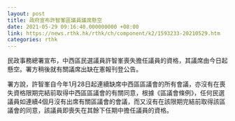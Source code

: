 ```yaml
---
layout: post
title: 政府宣布許智峯區議員議席懸空
date: 2021-05-29 09:16:40.000000000 +08:00
link: https://news.rthk.hk/rthk/ch/component/k2/1593233-20210529.htm
categories: rthk
---
```


民政事務總署宣布，中西區民選議員許智峯喪失擔任議員的資格，其議席由今日起懸空。署方稍後就有關議席出缺在憲報刊登公告。

署方說，許智峯自今年1月28日起連續缺席中西區區議會的所有會議，亦沒有在喪失資格限期完結前取得中西區區議會的有關同意，根據《區議會條例》，任何民選議員如連續4個月沒有出席有關區議會的會議，而又沒有在該限期完結前取得該區議會的同意，該議員即喪失在其餘下任期中擔任議員的資格。
